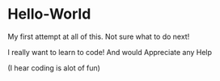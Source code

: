 # Hello-World


My first attempt at all of this. Not sure what to do next!


I really want to learn to code! And would Appreciate any Help




(I hear coding is alot of fun)

